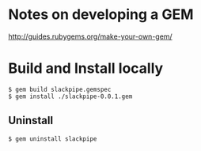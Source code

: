 # Notes on developing a GEM
http://guides.rubygems.org/make-your-own-gem/

# Build and Install locally
    $ gem build slackpipe.gemspec
    $ gem install ./slackpipe-0.0.1.gem

## Uninstall
    $ gem uninstall slackpipe


